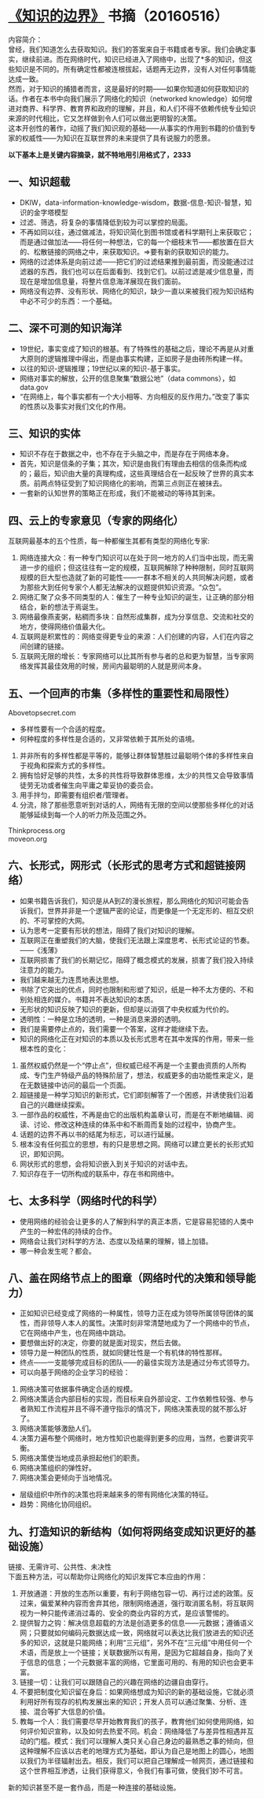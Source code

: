 # [《知识的边界》](http://product.dangdang.com/23616490.html) 书摘（20160516）

内容简介：   
曾经，我们知道怎么去获取知识。我们的答案来自于书籍或者专家。我们会确定事实，继续前进。而在网络时代，知识已经进入了网络中，出现了*多的知识，但这些知识是不同的。所有确定性都被连根拔起，话题再无边界，没有人对任何事情能达成一致。    
然而，对于知识的捕猎者而言，这是最好的时期——如果你知道如何获取知识的话。作者在本书中向我们展示了网络化的知识（networked knowledge）如何增进对商界、科学界、教育界和政府的理解，并且，和人们不得不依赖传统专业知识来源的时代相比，它又怎样做到令人们可以做出更明智的决策。    
这本开创性的著作，动摇了我们知识观的基础——从事实的作用到书籍的价值到专家的权威性——为知识在互联世界的未来提供了具有说服力的愿景。    
     
     
**以下基本上是关键内容摘录，就不特地用引用格式了，2333**              
    
    
## 一、知识超载
- DKIW，data-information-knowledge-wisdom，数据-信息-知识-智慧，知识的金字塔模型
- 过滤、筛选，将复杂的事情降低到较为可以掌控的局面。
- 不再如同以往，通过做减法，将知识简化到图书馆或者科学期刊上来获取它；而是通过做加法——将任何一种想法，它的每一个细枝末节——都放置在巨大的、松散链接的网络之中，来获取知识。=>要有新的获取知识的能力。
- 网络的过滤体系是向前过滤——把它们的过滤结果推到最前面，而没能通过过滤器的东西，我们也可以在后面看到、找到它们。以前过滤是减少信息量，而现在是增加信息量，将整片信息海洋展现在我们面前。
- 网络没有边界、没有形状、网络化的知识，缺少一直以来被我们视为知识结构中必不可少的东西：一个基础。


## 二、深不可测的知识海洋
- 19世纪，事实变成了知识的根基。有了特殊性的基础之后，理论不再是从对重大原则的逻辑推理中得出，而是由事实构建，正如房子是由砖所构建一样。
- 以往的知识-逻辑推理；19世纪以来的知识-基于事实。
- 网络对事实的解放，公开的信息聚集“数据公地”（data commons），如data.gov
- “在网络上，每个事实都有一个大小相等、方向相反的反作用力。”改变了事实的性质以及事实对我们文化的作用。


## 三、知识的实体
- 知识不存在于数据之中，也不存在于头脑之中，而是存在于网络本身。
- 首先，知识是信条的子集；其次，知识是由我们有理由去相信的信条而构成的；最后，知识由大量的真理构成，这些真理结合在一起反映了世界的真实本质。前两点特征受到了知识网络化的影响，而第三点则正在被抹去。
- 一套新的认知世界的策略正在形成，我们不能被动的等待其到来。


## 四、云上的专家意见（专家的网络化）
互联网最基本的五个性质，每一种都催生其都有类型的网络化专家:
1. 网络连接大众：有一种专门知识可以在处于同一地方的人们当中出现，而无需进一步的组织；但这往往有一定的规模，互联网解除了种种限制，同时互联网规模的巨大型也造就了新的可能性——一群本不相关的人共同解决问题，或者为那些大到任何专家个人都无法解决的议题提供知识资源。“众包”。
2. 网络汇聚了众多不同类型的人：催生了一种专业知识的诞生，让正确的部分相结合，新的想法于焉诞生。
3. 网络最像燕麦粥，粘稠而多块：自然形成集群，成为分享信息、交流和社交的地方，使得网络价值最大化。
4. 互联网是积累性的：网络变得更专业的来源：人们创建的内容，人们在内容之间创建的链接。
5. 互联网无限的增长：专家网络可以比其所有参与者的总和更为智慧，当专家网络发挥其最佳效用的时候，房间内最聪明的人就是房间本身。


## 五、一个回声的市集（多样性的重要性和局限性）
Abovetopsecret.com
- 多样性要有一个合适的程度。
- 何种程度的多样性是合适的，又非常依赖于其所处的语境。
1. 并非所有的多样性都是平等的，能够让群体智慧胜过最聪明个体的多样性来自于视角和探索方式的多样性。
2. 拥有恰好足够的共性，太多的共性将导致群体思维，太少的共性又会导致事情徒劳无功或者催生向平庸之辈妥协的委员会。
3. 用手拌匀，即需要有组织者/管理者。
4. 分流，除了那些愿意听到对话的人，网络有无限的空间以使那些多样化的对话能够延续到每一个人的听力所及范围之外。   

Thinkprocess.org    
moveon.org    


## 六、长形式，网形式（长形式的思考方式和超链接网络）
- 如果书籍告诉我们，知识是从A到Z的漫长旅程，那么网络化的知识可能会告诉我们，世界并非是一个逻辑严密的论证，而更像是一个无定形的、相互交织的、不可掌控的大网。
- 认为思考一定要有形状的想法，阻碍了我们对知识的理解。
- 互联网正在重塑我们的大脑，使我们无法跟上深度思考、长形式论证的节奏。——《浅薄》
- 互联网损害了我们的长期记忆，阻碍了概念模式的发展，损害了我们投入持续注意力的能力。
- 我们越来越无力连贯地表达思想。
- 书除了它突出的优点，同时也限制和形塑了知识，纸是一种不太方便的、不和别处相连的媒介。书籍并不表达知识的本质。
- 无形状的知识反映了知识的更新，但却是以消弭了中央权威为代价的。
- 透明性：一种是立场的透明，一种是消息来源的透明。
- 我们是需要停止点的，我们需要一个答案，这样才能继续下去。
- 知识的网络化正在对知识的本质以及长形式思考在其中发挥的作用，带来一些根本性的变化：
1. 虽然权威仍然是一个“停止点”，但权威已经不再是一个主要由资质的人所构成、专门生产特级产品的特殊阶层了，想法，权威更多的由功能性来定义，是在无数链接中访问的最后一个页面。
2. 超链接是一种学习知识的新形式，它们即刻解答了一个困惑，并诱使我们沿着自己的兴趣继续探索。
3. 一部作品的权威性，不再是由它的出版机构盖章认可，而是在不断地编辑、阅读、讨论、修改这种连续的体系中和不断周而复始的过程中，协商产生。
4. 话题的边界不再以书的结尾为标志，可以进行延展。
5. 根本没有任何孤立的思想，有的只是思想之网。网络可以建立更长的长形式知识，即知识网。
6. 网状形式的思想，会将知识嵌入到关于知识的对话中去。
7. 知识存在于一切所构成的联系中，存在书和网络中。


## 七、太多科学（网络时代的科学）
- 使用网络的经验会让更多的人了解到科学的真正本质，它是容易犯错的人类中产生的一种宏伟的持续的合作。
- 网络会让我们对科学的方法、态度以及结果的理解，错上加错。
- 哪一种会发生呢？都会。


## 八、盖在网络节点上的图章（网络时代的决策和领导能力）
- 正如知识已经变成了网络的一种属性，领导力正在成为领导所属领导团体的属性，而非领导人本人的属性。决策时刻非常清楚地成为了一个网络中的节点，它在网络中产生，也在网络中跳动。
- 要想做出好的决定，你要的就是面对现实，然后去做。
- 领导力是一种团队的性质，就如同健壮性是一个有机体的特性那样。
- 终点——一支能够完成目标的团队——的最佳实现方法是通过分布式领导力。
- 可以向基于网络的企业学习的经验：
1. 网络决策可依据事件确定合适的规模。
2. 网络决策适合内部目标的实现，而目标来自外部设定、工作依赖性较强、参与者熟知工作流程并且不得不遵守指示的情况下，网络决策表现的就不那么好了。
3. 网络决策能够激励人们。
4. 决策力遍布整个网络时，地方性知识也能得到更多的应用，当然，也要讲究平衡。
5. 网络决策使当地成员承担起他们的职责。
6. 网络决策组织的弹性好。
7. 网络决策会更倾向于当地情况。
- 层级组织中所作的决策也将来越来多的带有网络化决策的特征。
- 趋势：网络化协同组织。


## 九、打造知识的新结构（如何将网络变成知识更好的基础设施）
链接、无需许可、公共性、未决性    
下面五种方法，可以帮助你让网络化的知识发挥它本应由的作用：    
1. 开放通道：开放的生态所以重要，有利于网络包容一切、再行过滤的政策。反过来，偏爱某种内容而舍弃其他，限制网络通道，强行取消匿名制，将互联网视为一种只能传递消过毒的、安全的商业内容的方式，是应该警惕的。
2. 提供智力之钩：解决信息超载的方法是创造更多的信息——元数据；遵循语义网；只要就如何编码元数据达成一致，网络就可以表达比我们放进去的知识还多的知识，这就是只能网络；利用“三元组”，另外不在“三元组”中用任何一个术语，而是放上一个链接；关联数据所以有用，是因为它超越自身，指向了关于信息的信息；一个元数据丰富的网络，它里面可用的、有用的知识也会更丰富。
3. 链接一切：让我们可以跟随自己的兴趣在网络的边疆自由穿行。
4. 不要把制度化知识留在身后：如果网络想成为知识的新的基础设施，它就必须利用好所有现存的机构发展出来的知识；开发人员可以通过聚集、分析、连接、混合等扩大信息的价值。
5. 教每一个人：我们需要尽早开始教育我们的孩子，教育他们如何使用网络，如何评价知识宣称，以及如何去热爱不同。机会：网络降低了与差异性相遇并互动的门槛。模式：我们可以理解人类只关心自己身边的最熟悉之事的倾向，但这种理解不应该以古老的地理方式为基础，即认为自己是地图上的圆心，地图以我们为半径辐射出去。相反，我们可以把自己理解成一帧网页，通过链接和这个世界相互渗透，让我们获得意义，令我们有事可做，使我们妙不可言。    

新的知识甚至不是一套作品，而是一种连接的基础设施。        
  
